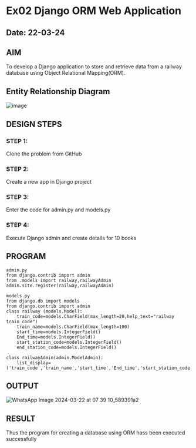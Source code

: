 # Ex02 Django ORM Web Application
## Date: 22-03-24

## AIM
To develop a Django application to store and retrieve data from a railway database using Object Relational Mapping(ORM).

## Entity Relationship Diagram

![image](https://github.com/vksachin2018/ORM/assets/149366019/fb1f68a9-201c-4d1b-88a6-6d20013bcb8c)


## DESIGN STEPS

### STEP 1:
Clone the problem from GitHub

### STEP 2:
Create a new app in Django project

### STEP 3:
Enter the code for admin.py and models.py

### STEP 4:
Execute Django admin and create details for 10 books

## PROGRAM
```
admin.py
from django.contrib import admin
from .models import railway,railwayAdmin
admin.site.register(railway,railwayAdmin)

models.py
from django.db import models
from django.contrib import admin
class railway (models.Model):
    train_code=models.CharField(max_length=20,help_text="railway train_code")
    train_name=models.CharField(max_length=100)
    start_time=models.IntegerField()
    End_time=models.IntegerField()
    start_station_code=models.IntegerField()
    end_station_code=models.IntegerField()
     
class railwayAdmin(admin.ModelAdmin):
    list_display=('train_code','train_name','start_time','End_time','start_station_code','end_station_code',)
```

## OUTPUT

![WhatsApp Image 2024-03-22 at 07 39 10_589391a2](https://github.com/vksachin2018/ORM/assets/149366019/5f14cda7-fc89-4bb2-815a-1503aa599ee8)



## RESULT
Thus the program for creating a database using ORM hass been executed successfully

